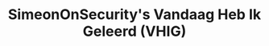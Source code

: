 ---
title: "SimeonOnSecurity's Vandaag Heb Ik Geleerd (VHIG)"
description: "Ontdek SimeonOnSecurity's 'Vandaag Heb Ik Geleerd'-pagina voor dagelijkse inzichten en ontdekkingen op het gebied van cybersecurity, technologie en automatisering."
tags: ["dagelijkse inzichten", "kennisdeling", "ontdekkingen in cybersecurity", "technologie-inzichten", "automatiseringslessen", "continu leren", "persoonlijke groei", "kennisopbouw", "nieuwe ontdekkingen", "leertraject", "technologie-updates", "cybersecuritytrends", "technische inzichten", "dagelijkse leermomenten", "kennisdelenplatform", "educatieve inhoud", "persoonlijke ontwikkeling", "leerervaringen", "technologieontwikkelingen", "cybersecuritytips"]
--- 